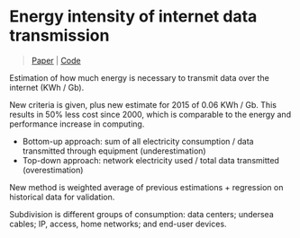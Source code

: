 
# Energy intensity of internet data transmission

> [Paper](https://www.sciencedirect.com/science/article/pii/S0195925513001121) | [Code]()

Estimation of how much energy is necessary to transmit data over the internet (KWh / Gb).

New criteria is given, plus new estimate for 2015 of 0.06 KWh / Gb. This results in 50% less cost since 2000, which is comparable to the energy and performance increase in computing.

- Bottom-up approach: sum of all electricity consumption / data transmitted through equipment (underestimation)
- Top-down approach: network electricity used / total data transmitted (overestimation)

New method is weighted average of previous estimations + regression on historical data for validation. 

Subdivision is different groups of consumption: data centers; undersea cables; IP, access, home networks; and end-user devices.